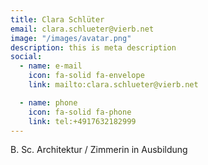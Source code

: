 ```yaml
---
title: Clara Schlüter
email: clara.schlueter@vierb.net
image: "/images/avatar.png"
description: this is meta description
social:
  - name: e-mail
    icon: fa-solid fa-envelope
    link: mailto:clara.schlueter@vierb.net

  - name: phone
    icon: fa-solid fa-phone
    link: tel:+4917632182999
---
```


B. Sc. Architektur / Zimmerin in Ausbildung